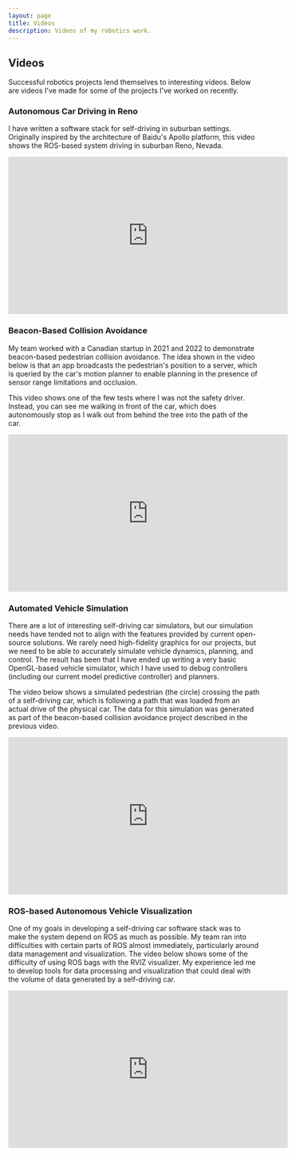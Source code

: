 ```yaml
---
layout: page
title: Videos
description: Videos of my robotics work.
---
```


## Videos

Successful robotics projects lend themselves to interesting
videos. Below are videos I've made for some of the projects I've
worked on recently.

### Autonomous Car Driving in Reno

<p>I have written a software stack for self-driving in suburban
settings. Originally inspired by the architecture of Baidu's Apollo
platform, this video shows the ROS-based system driving in suburban
Reno, Nevada.</p>

<p style="text-align:center">
<iframe width="560" height="315" src="https://www.youtube.com/embed/UNSX7YNIygc" title="YouTube video player" frameborder="0" allow="autoplay; encrypted-media" allowfullscreen=""></iframe>
</p>

### Beacon-Based Collision Avoidance

<p>My team worked with a Canadian startup in 2021 and 2022 to
demonstrate beacon-based pedestrian collision avoidance. The idea
shown in the video below is that an app broadcasts the pedestrian's
position to a server, which is queried by the car's motion planner to
enable planning in the presence of sensor range limitations and
occlusion.</p>

<p>This video shows one of the few tests where I was not the safety
driver. Instead, you can see me walking in front of the car, which
does autonomously stop as I walk out from behind the tree into the
path of the car.</p>

<p style="text-align:center">
<iframe width="560" height="315" src="https://www.youtube.com/embed/jLeni-IW6nE" title="YouTube video player" frameborder="0" allow="accelerometer; autoplay; clipboard-write; encrypted-media; gyroscope; picture-in-picture" allowfullscreen></iframe>
</p>

### Automated Vehicle Simulation

<p>There are a lot of interesting self-driving car simulators, but our
simulation needs have tended not to align with the features provided
by current open-source solutions. We rarely need high-fidelity
graphics for our projects, but we need to be able to accurately
simulate vehicle dynamics, planning, and control. The result has been
that I have ended up writing a very basic OpenGL-based vehicle
simulator, which I have used to debug controllers (including our
current model predictive controller) and planners.</p>

<p>The video below shows a simulated pedestrian (the circle) crossing
the path of a self-driving car, which is following a path that was
loaded from an actual drive of the physical car. The data for this
simulation was generated as part of the beacon-based collision
avoidance project described in the previous video.</p>

<p style="text-align:center">
<iframe width="560" height="315" src="https://www.youtube.com/embed/pNe_gpRyW_A" title="YouTube video player" frameborder="0" allow="accelerometer; autoplay; clipboard-write; encrypted-media; gyroscope; picture-in-picture" allowfullscreen></iframe>
</p>

### ROS-based Autonomous Vehicle Visualization

<p>One of my goals in developing a self-driving car software stack was
to make the system depend on ROS as much as possible. My team ran
into difficulties with certain parts of ROS almost immediately,
particularly around data management and visualization. The video below
shows some of the difficulty of using ROS bags with the RVIZ
visualizer. My experience led me to develop tools for data processing
and visualization that could deal with the volume of data generated by
a self-driving car.</p>

<p style="text-align:center">
<iframe width="560" height="315" src="https://www.youtube.com/embed/MsfpRpnVhpE" title="YouTube video player" frameborder="0" allow="accelerometer; autoplay; clipboard-write; encrypted-media; gyroscope; picture-in-picture" allowfullscreen></iframe>
</p>
